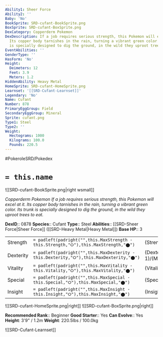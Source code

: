 ```yaml
---
Ability1: Sheer Force
Ability2: ''
Baby: 'No'
BookSprite: SRD-cufant-BookSprite.png
BoxSprite: SRD-cufant-BoxSprite.png
DexCategory: Copperderm Pokemon
DexDescription: If a job requires serious strength, this Pokemon will excel at it.
  Its copper body tarnishes in the rain, turning a vibrant green color. Its trunk
  is specially designed to dig the ground, in the wild they uproot trees to eat.
EventAbilities: ''
GenderType: ''
HasForm: 'No'
Height:
  Deimeters: 12
  Feet: 3.9
  Meters: 1.2
HiddenAbility: Heavy Metal
HomeSprite: SRD-cufant-HomeSprite.png
Learnset: '[[SRD-Cufant-Learnset]]'
Legendary: 'No'
Name: Cufant
Number: 878
PrimaryEggGroup: Field
SecondaryEggGroup: Mineral
Sprite: cufant.png
Type1: Steel
Type2: ''
Weight:
  Hectograms: 1000
  Kilograms: 100.0
  Pounds: 220.5
---
```


#PokeroleSRD/Pokedex

# `= this.name`

![[SRD-cufant-BookSprite.png|right wsmall]]

*Copperderm Pokemon*
*If a job requires serious strength, this Pokemon will excel at it. Its copper body tarnishes in the rain, turning a vibrant green color. Its trunk is specially designed to dig the ground, in the wild they uproot trees to eat.*

**DexID**:: 0878
**Species**:: Cufant
**Type**:: Steel
**Abilities**:: [[SRD-Sheer Force|Sheer Force]] ([[SRD-Heavy Metal|Heavy Metal]])
**Base HP**:: 3

|           |                                                                                        |                                          |
| --------- | -------------------------------------------------------------------------------------- | ---------------------------------------- |
| Strength  | `= padleft(padright("",this.MaxStrength - this.Strength,"⭘"),this.MaxStrength,"⬤")`    | (Strength::2)/(MaxStrength::5)   |
| Dexterity | `= padleft(padright("",this.MaxDexterity - this.Dexterity,"⭘"),this.MaxDexterity,"⬤")` | (Dexterity:: 1)/(MaxDexterity::3) |
| Vitality  | `= padleft(padright("",this.MaxVitality - this.Vitality,"⭘"),this.MaxVitality,"⬤")`    | (Vitality::2)/(MaxVitality::4)   |
| Special   | `= padleft(padright("",this.MaxSpecial - this.Special,"⭘"),this.MaxSpecial,"⬤")`       | (Special::1)/(MaxSpecial::3)     |
| Insight   | `= padleft(padright("",this.MaxInsight - this.Insight,"⭘"),this.MaxInsight,"⬤")`       | (Insight::2)/(MaxInsight::4)     |

![[SRD-cufant-HomeSprite.png|right]]
![[SRD-cufant-BoxSprite.png|right]]

**Recommended Rank**:: Beginner
**Good Starter**:: Yes
**Can Evolve**:: Yes
**Height**: 3'9" / 1.2m
**Weight**: 220.5lbs / 100.0kg

![[SRD-Cufant-Learnset]]